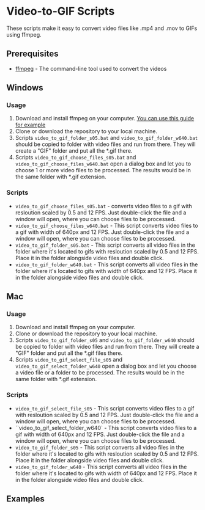 # Video-to-GIF Scripts

These scripts make it easy to convert video files like .mp4 and .mov to GIFs using ffmpeg.

## Prerequisites
* [ffmpeg](https://ffmpeg.org/) - The command-line tool used to convert the videos

## Windows
### Usage
1. Download and install ffmpeg on your computer. [You can use this guide for example](https://www.wikihow.com/Install-FFmpeg-on-Windows)
2. Clone or download the repository to your local machine.
3. Scripts `video_to_gif_folder_s05.bat` and `video_to_gif_folder_w640.bat` should be copied to folder with video files and run from there. They will create a "GIF" folder and put all the *.gif there.
4. Scripts `video_to_gif_choose_files_s05.bat` and `video_to_gif_choose_files_w640.bat` open a dialog box and let you to choose 1 or more video files to be processed. The results would be in the same folder with *.gif extension.

### Scripts

* `video_to_gif_choose_files_s05.bat` - converts video files to a gif with resloution scaled by 0.5 and 12 FPS. Just double-click the file and a window will open, where you can choose files to be processed.
* `video_to_gif_choose_files_w640.bat` - This script  converts video files to a gif with width of 640px and 12 FPS. Just double-click the file and a window will open, where you can choose files to be processed.
* `video_to_gif_folder_s05.bat` - This script converts all video files in the folder where it's located to gifs with resloution scaled by 0.5 and 12 FPS. Place it in the folder alongside video files and double click.
* `video_to_gif_folder_w640.bat` - This script converts all video files in the folder where it's located to gifs with width of 640px and 12 FPS. Place it in the folder alongside video files and double click.

## Mac
### Usage
1. Download and install ffmpeg on your computer.
2. Clone or download the repository to your local machine.
3. Scripts `video_to_gif_folder_s05` and `video_to_gif_folder_w640` should be copied to folder with video files and run from there. They will create a "GIF" folder and put all the *.gif files there.
4. Scripts `video_to_gif_select_file_s05` and `video_to_gif_select_folder_w640` open a dialog box and let you choose a video file or a folder to be processed. The results would be in the same folder with *.gif extension.

### Scripts

* `video_to_gif_select_file_s05` - This script converts video files to a gif with resloution scaled by 0.5 and 12 FPS. Just double-click the file and a window will open, where you can choose files to be processed.
* ``video_to_gif_select_folder_w640` - This script  converts video files to a gif with width of 640px and 12 FPS. Just double-click the file and a window will open, where you can choose files to be processed.
* `video_to_gif_folder_s05` - This script converts all video files in the folder where it's located to gifs with resloution scaled by 0.5 and 12 FPS. Place it in the folder alongside video files and double click.
* `video_to_gif_folder_w640` - This script converts all video files in the folder where it's located to gifs with width of 640px and 12 FPS. Place it in the folder alongside video files and double click.

## Examples
